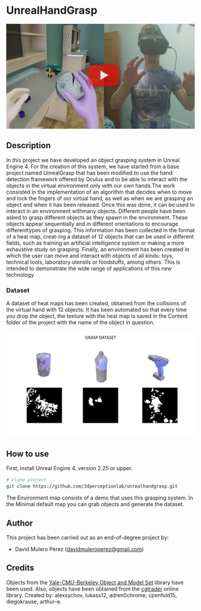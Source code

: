 # UnrealHandGrasp

[![Watch the video](Cover.png)](https://youtu.be/IXkU7_WnBMU)

## Description   

In this project we have developed an object grasping system in Unreal Engine 4. For the creation of this system, we have started from a base project named UnrealGrasp that has been modified to use the hand detection framework offered by Oculus and to be able to interact with the objects in the virtual environment only with our own hands.The work consisted in the implementation of an algorithm that decides when to move and lock the fingers of our virtual hand, as well as when we are grasping an object and when it has been released. Once this was done, it can be used to interact in an environment withmany objects. Different people have been asked to grasp different objects as they spawn in the environment. These objects appear sequentially and in different orientations to encourage differenttypes of grasping. This information has been collected in the format of a heat map, creat-ing a dataset of 12 objects that can be used in different fields, such as training an artificial intelligence system or making a more exhaustive study on grasping. Finally, an environment has been created in which the user can move and interact with objects of all kinds: toys, technical tools, laboratory utensils or foodstuffs, among others. This is intended to demonstrate the wide range of applications of this new technology.

### Dataset

A dataset of heat maps has been created, obtained from the collisions of the virtual hand with 12 objects. It has been automated so that every time you drop the object, the texture with the heat map is saved in the Content folder of the project with the name of the object in question.

![Grasp Dataset](Dataset.png)

## How to use  

First, install Unreal Engine 4, version 2.25 or upper.

```bash
# clone project   
git clone https://github.com/3dperceptionlab/unrealhandgrasp.git
```
The Environment map consists of a demo that uses this grasping system. In the Minimal default map you can grab objects and generate the dataset.

## Author

This project has been carried out as an end-of-degree project by:
- David Mulero Pérez ([davidmuleroperez@gmail.com](mailto:davidmuleroperez@gmail.com))

## Credits

Objects from the [Yale-CMU-Berkeley Object and Model Set](https://ieeexplore.ieee.org/document/7254318) library have been used.
Also, objects have been obtained from the [cgtrader](https://www.cgtrader.com) online library. Created by: alexsychov, lukass12, adren0chrome, cpenfold15, diegokrause, arthur-e.

